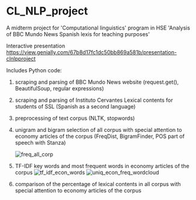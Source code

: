 # CL_NLP_project
A midterm project for 'Computational linguistics' program in HSE
'Analysis of BBC Mundo News Spanish lexis for teaching purposes'

Interactive presentation
https://view.genially.com/67b8d17fc1dc50bb869a581b/presentation-clnlpproject

Includes Python code:

1. scraping and parsing of BBC Mundo News website
   (request.get(), BeautifulSoup, regular expressions)
2. scraping and parsing of Instituto Cervantes Lexical contents for students of SSL (Spanish as a second language)
3. preprocessing of text corpus
   (NLTK, stopwords)
4. unigram and bigram selection of all corpus with special attention to economy articles of the corpus (FreqDist, BigramFinder, POS part of speech with Stanza)

   ![freq_all_corp](https://github.com/user-attachments/assets/23e72eb7-1691-4869-9e2b-c26b2c11fe94)


6. TF-IDF key words and most frequent words in economy articles of the corpus
   ![tf_idf_econ_words](https://github.com/user-attachments/assets/6a230a03-d72e-4dc7-bfa9-0cce46d779a8)
   ![uniq_econ_freq_wordcloud](https://github.com/user-attachments/assets/0bab7951-f764-4cfe-8f2d-399cd0a91c71)

7. comparison of the percentage of lexical contents in all corpus with special attention to economy articles of the corpus

